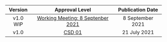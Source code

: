 | **Version** |                       **Approval Level**                      | **Publication Date** |
|:-----------:|:-------------------------------------------------------------:|:--------------------:|
|   v1.0 WIP  | <a rel="noopener noreferrer" target="_blank" href="https://github.com/oasis-tcs/openc2-ap-pf/blob/working/oc2pf.md">Working Meeting: 8 Septenber 2021</a> |   8 September 2021   |
|     v1.0    | <a rel="noopener noreferrer" target="_blank" href="https://docs.oasis-open.org/openc2/ap-pf/v1.0/csd01/ap-pf-v1.0-csd01.html">CSD 01</a> |     21 July 2021     |